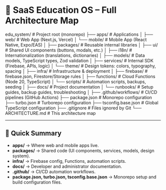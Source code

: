 # 📐 SaaS Education OS – Full Architecture Map


edu_system/ # Project root (monorepo)
├── apps/ # Applications
│ ├── web/ # Web App (Next.js, Vercel)
│ └── mobile/ # Mobile App (React Native, Expo/EAS)
│
├── packages/ # Reusable internal libraries
│ ├── ui/ # Shared UI components (buttons, modals, etc.)
│ ├── i18n/ # Internationalization (translations, dictionaries)
│ ├── models/ # Data models, TypeScript types, Zod validation
│ ├── services/ # Internal SDK (Firebase, APIs, logic)
│ └── theme/ # Design tokens: colors, typography, spacing
│
├── infra/ # Infrastructure & deployment
│ ├── firebase/ # firebase.json, Firestore/Storage rules
│ ├── functions/ # Cloud Functions (Node 20, TypeScript)
│ └── scripts/ # Automation scripts, backups, seeding
│
├── docs/ # Project documentation
│ └── runbooks/ # Setup guides, backup guides, troubleshooting
│
├── .github/workflows/ # CI/CD pipelines (GitHub Actions)
├── package.json # Monorepo configuration
├── turbo.json # Turborepo configuration
├── tsconfig.base.json # Global TypeScript configuration
├── .gitignore # Files ignored by Git
└── ARCHITECTURE.md # This architecture map



---

## 🔹 Quick Summary

- **apps/** → Where web and mobile apps live.  
- **packages/** → Shared code (UI components, services, models, design system).  
- **infra/** → Firebase config, Functions, automation scripts.  
- **docs/** → Developer and administrator documentation.  
- **.github/** → CI/CD automation workflows.  
- **package.json, turbo.json, tsconfig.base.json** → Monorepo setup and build configuration files.

